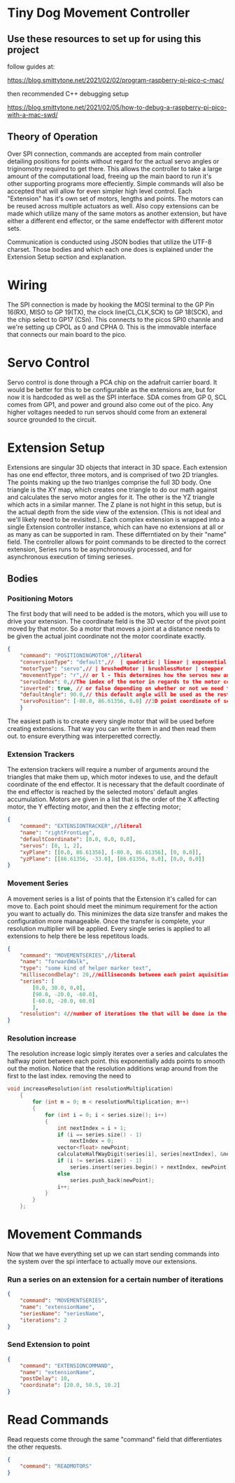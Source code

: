 # Tiny Dog Movement Controller

## Use these resources to set up for using this project

follow guides at:

https://blog.smittytone.net/2021/02/02/program-raspberry-pi-pico-c-mac/

then recommended C++ debugging setup

https://blog.smittytone.net/2021/02/05/how-to-debug-a-raspberry-pi-pico-with-a-mac-swd/

## Theory of Operation

Over SPI connection, commands are accepted from main controller detailing positions for points without regard for the actual servo angles or triginomotry required to get there. This allows the controller to take a large amount of the computational load, freeing up the main baord to run it's other supporting programs more effeciently. Simple commands will also be accepted that will allow for even simpler high level control. Each "Extension" has it's own set of motors, lengths and points. The motors can be reused across multiple actuators as well. Also copy extensions can be made which utilize many of the same motors as another extension, but have either a different end effector, or the same endeffector with different motor sets.

Communication is conducted using JSON bodies that utilize the UTF-8 charset. Those bodies and which each one does is explained under the Extension Setup section and explanation.

# Wiring

The SPI connection is made by hooking the MOSI terminal to the GP Pin 16(RX), MISO to GP 19(TX), the clock line(CL,CLK,SCK) to GP 18(SCK), and the chip select to GP17 (CSn). This connects to the picos SPI0 channle and we're setting up CPOL as 0 and CPHA 0. This is the immovable interface that connects our main board to the pico. 

# Servo Control

Servo control is done through a PCA chip on the adafruit carrier board. It would be better for this to be configurable as the extensions are, but for now it is hardcoded as well as the SPI interface. SDA comes from GP 0, SCL comes from GP1, and power and ground also come out of the pico. Any higher voltages needed to run servos should come from an exteneral source grounded to the circuit. 

# Extension Setup

Extensions are singular 3D objects that interact in 3D space. Each extension has one end effector, three motors, and is comprised of two 2D triangles. The points making up the two trianlges comprise the full 3D body. One triangle is the XY map, which creates one triangle to do our math against and calculates the servo motor angles for it. The other is the YZ triangle which acts in a similar manner. The Z plane is not hight in this setup, but is the actual depth from the side view of the extension. (This is not ideal and we'll likely need to be revisited.). Each complex extension is wrapped into a single Extension controller instance, which can have no extensions at all or as many as can be supported in ram. These differntiated on by their "name" field. The controller allows for point commands to be directed to the correct extension, Series runs to be asynchronously processed, and for asynchronous execution of timing serieses. 

## Bodies

### Positioning Motors

The first body that will need to be added is the motors, which you will use to drive your extension. The coordinate field is the 3D vector of the pivot point moved by that motor. So a motor that moves a joint at a distance needs to be given the actual joint coordinate not the motor coordinate exactly.

```json
{
    "command": "POSITIONINGMOTOR",//literal
    "conversionType": "default",//  | quadratic | linear | exponential - this is the type of mathematical conversion used to turn triangle angles into motor angles. The values underlying this are not currently updatable.
    "motorType": "servo",// | brushedMotor | brushlessMotor | stepper
    "movementType": "r",// or l - This determines how the servos new angle for a position will be calculated. A linear("l") one will use arc sign to calculate the angles for a new triangle side length, while a rotational("r") indicates fixed length and will result in a rotational attempt to align points. 
    "servoIndex": 0,//The index of the motor in regards to the motor controller board. The order that it was added is the index in regards to extension contruction
    "inverted": true, // or false depending on whether or not we need to use a complimentary angle to get the expected action.
    "defaultAngle": 90.0,// this default angle will be used as the rest point to calculate new angles from using the default coordinate of the extension. So, the cumulated defaultAngles of an extensions motors, bring it to it's default coordinate
    "servoPosition": [-80.0, 86.61356, 0.0] //3D point coordinate of servo.
    }
```
The easiest path is to create every single motor that will be used before creating extensions. That way you can write them in and then read them out. to ensure everything was interperetted correctly. 

### Extension Trackers

The extension trackers will require a number of arguments around the triangles that make them up, which motor indexes to use, and the default coordinate of the end effector. It is necessary that the default coordinate of the end effector is reached by the selected motors' default angles accumulation. Motors are given in a list that is the order of the X affecting motor, the Y effecting motor, and then the z effecting motor;

```json 
{
    "command": "EXTENSIONTRACKER",//literal
    "name": "rightFrontLeg",
    "defaultCoordinate": [0.0, 0.0, 0.0],
    "servos": [0, 1, 2],
    "xyPlane": [[0.0, 86.61356], [-80.0, 86.61356], [0, 0.0]],
    "yzPlane": [[86.61356, -33.0], [86.61356, 0.0], [0.0, 0.0]]
}
```

### Movement Series

A movement series is a list of points that the Extension it's called for can move to. Each point should meet the minimum requirement for the action you want to actually do. This minimizes the data size transfer and makes the configuration more manageable. Once the transfer is complete, your resolution multiplier will be applied. Every single series is applied to all extensions to help there be less repetitous loads. 

```json
{
    "command": "MOVEMENTSERIES",//literal
    "name": "forwardWalk",
    "type": "some kind of helper marker text",
    "millisecondDelay": 20,//milliseconds between each point aquisition
    "series": [
        [0.0, 30.0, 0.0], 
        [90.0, -20.0, -60.0], 
        [-60.0, -20.0, 60.0]
        ], 
    "resolution": 4//number of iterations the that will be done in the resolution increase
}
```

### Resolution increase

The resolution increase logic simply iterates over a series and calculates the halfway point between each point. this exponentially adds points to smooth out the motion. Notice that the resolution additions wrap around from the first to the last index. removing the need to 

```cpp
void increaseResolution(int resolutionMultiplication)
    {
        for (int m = 0; m < resolutionMultiplication; m++)
        {
            for (int i = 0; i < series.size(); i++)
            {
                int nextIndex = i + 1;
                if (i == series.size() - 1)
                    nextIndex = 0;
                vector<float> newPoint;
                calculateHalfWayDigit(series[i], series[nextIndex], &newPoint);
                if (i != series.size() - 1)
                    series.insert(series.begin() + nextIndex, newPoint);
                else
                    series.push_back(newPoint);
                i++;
            }
        }
    };
```
# Movement Commands

Now that we have everything set up we can start sending commands into the system over the spi interface to actually move our extensions.

### Run a series on an extension for a certain number of iterations

```json
{
    "command": "MOVEMENTSERIES",
    "name": "extensionName",
    "seriesName": "seriesName",
    "iterations": 2
}
```

### Send Extension to point

```json
{
    "command": "EXTENSIONCOMMAND",
    "name": "extensionName",
    "postDelay": 10,
    "coordinate": [20.0, 50.5, 10.2]
}
```

# Read Commands

Read requests come through the same "command" field that differentiates the other requests.

```json
{
    "command": "READMOTORS"
}
```